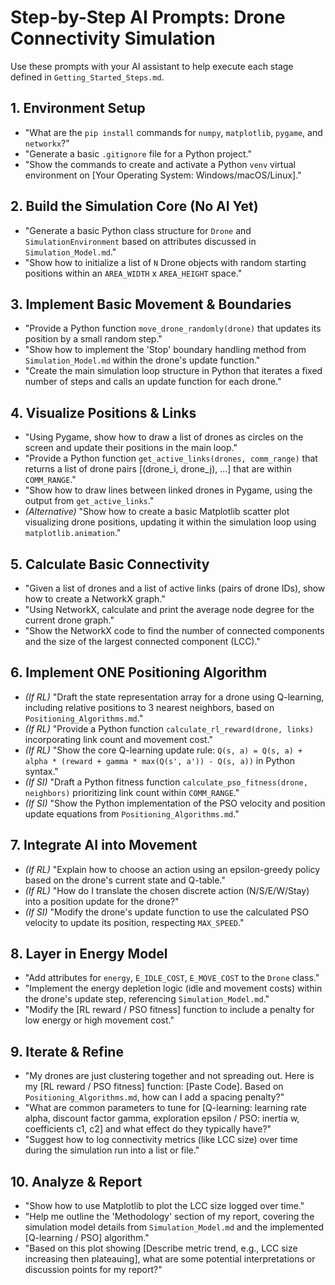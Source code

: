 # Step-by-Step AI Prompts: Drone Connectivity Simulation

Use these prompts with your AI assistant to help execute each stage defined in `Getting_Started_Steps.md`.

## 1. Environment Setup

*   "What are the `pip install` commands for `numpy`, `matplotlib`, `pygame`, and `networkx`?"
*   "Generate a basic `.gitignore` file for a Python project."
*   "Show the commands to create and activate a Python `venv` virtual environment on [Your Operating System: Windows/macOS/Linux]."

## 2. Build the Simulation Core (No AI Yet)

*   "Generate a basic Python class structure for `Drone` and `SimulationEnvironment` based on attributes discussed in `Simulation_Model.md`."
*   "Show how to initialize a list of `N` Drone objects with random starting positions within an `AREA_WIDTH` x `AREA_HEIGHT` space."

## 3. Implement Basic Movement & Boundaries

*   "Provide a Python function `move_drone_randomly(drone)` that updates its position by a small random step."
*   "Show how to implement the 'Stop' boundary handling method from `Simulation_Model.md` within the drone's update function."
*   "Create the main simulation loop structure in Python that iterates a fixed number of steps and calls an update function for each drone."

## 4. Visualize Positions & Links

*   "Using Pygame, show how to draw a list of drones as circles on the screen and update their positions in the main loop."
*   "Provide a Python function `get_active_links(drones, comm_range)` that returns a list of drone pairs [(drone_i, drone_j), ...] that are within `COMM_RANGE`."
*   "Show how to draw lines between linked drones in Pygame, using the output from `get_active_links`."
*   *(Alternative)* "Show how to create a basic Matplotlib scatter plot visualizing drone positions, updating it within the simulation loop using `matplotlib.animation`."

## 5. Calculate Basic Connectivity

*   "Given a list of drones and a list of active links (pairs of drone IDs), show how to create a NetworkX graph."
*   "Using NetworkX, calculate and print the average node degree for the current drone graph."
*   "Show the NetworkX code to find the number of connected components and the size of the largest connected component (LCC)."

## 6. Implement ONE Positioning Algorithm

*   *(If RL)* "Draft the state representation array for a drone using Q-learning, including relative positions to 3 nearest neighbors, based on `Positioning_Algorithms.md`."
*   *(If RL)* "Provide a Python function `calculate_rl_reward(drone, links)` incorporating link count and movement cost."
*   *(If RL)* "Show the core Q-learning update rule: `Q(s, a) = Q(s, a) + alpha * (reward + gamma * max(Q(s', a')) - Q(s, a))` in Python syntax."
*   *(If SI)* "Draft a Python fitness function `calculate_pso_fitness(drone, neighbors)` prioritizing link count within `COMM_RANGE`."
*   *(If SI)* "Show the Python implementation of the PSO velocity and position update equations from `Positioning_Algorithms.md`."

## 7. Integrate AI into Movement

*   *(If RL)* "Explain how to choose an action using an epsilon-greedy policy based on the drone's current state and Q-table."
*   *(If RL)* "How do I translate the chosen discrete action (N/S/E/W/Stay) into a position update for the drone?"
*   *(If SI)* "Modify the drone's update function to use the calculated PSO velocity to update its position, respecting `MAX_SPEED`."

## 8. Layer in Energy Model

*   "Add attributes for `energy`, `E_IDLE_COST`, `E_MOVE_COST` to the `Drone` class."
*   "Implement the energy depletion logic (idle and movement costs) within the drone's update step, referencing `Simulation_Model.md`."
*   "Modify the [RL reward / PSO fitness] function to include a penalty for low energy or high movement cost."

## 9. Iterate & Refine

*   "My drones are just clustering together and not spreading out. Here is my [RL reward / PSO fitness] function: [Paste Code]. Based on `Positioning_Algorithms.md`, how can I add a spacing penalty?"
*   "What are common parameters to tune for [Q-learning: learning rate alpha, discount factor gamma, exploration epsilon / PSO: inertia w, coefficients c1, c2] and what effect do they typically have?"
*   "Suggest how to log connectivity metrics (like LCC size) over time during the simulation run into a list or file."

## 10. Analyze & Report

*   "Show how to use Matplotlib to plot the LCC size logged over time."
*   "Help me outline the 'Methodology' section of my report, covering the simulation model details from `Simulation_Model.md` and the implemented [Q-learning / PSO] algorithm."
*   "Based on this plot showing [Describe metric trend, e.g., LCC size increasing then plateauing], what are some potential interpretations or discussion points for my report?"
